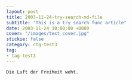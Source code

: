 ```yaml
---
layout: post
title: 2003-11-24-try-search-md-file
subtitle: "This is a try search func article"
date: 2003-11-24 10:00:00 +0800
cover: "/images/test_cover.jpg"
stickie: false
category: ctg-test3
tag:
- tag-test3
---
```

    Die Luft der Freiheit weht.
            